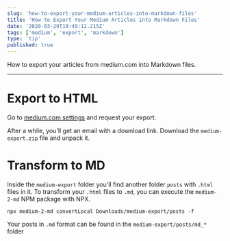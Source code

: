 ```yaml
---
slug: 'how-to-export-your-medium-articles-into-markdown-files'
title: 'How to Export Your Medium Articles into Markdown Files'
date: '2020-03-29T19:49:12.215Z'
tags: ['medium', 'export', 'markdown']
type: 'tip'
published: true
---
```


How to export your articles from medium.com into Markdown files.

---

# Export to HTML

Go to [medium.com settings](https://medium.com/me/export) and request your export.

After a while, you'll get an email with a download link.
Download the `medium-export.zip` file and unpack it.

# Transform to MD

Inside the `medium-export` folder you'll find another folder `posts` with `.html` files in it.
To transform your `.html` files to `.md`, you can execute the `medium-2-md` NPM package with NPX.

```shell
npx medium-2-md convertLocal Downloads/medium-export/posts -f
```

Your posts in `.md` format can be found in the `medium-export/posts/md_*` folder
